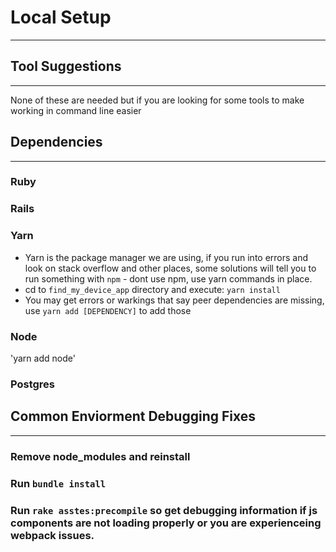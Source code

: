 # Local Setup
-----------------------------------------------------------------------------
## Tool Suggestions
-----------------------------------------------------------------------
None of these are needed but if you are looking for some tools to make working in command line easier

## Dependencies
-----------------------------------------------------------------------
### Ruby

### Rails

### Yarn
- Yarn is the package manager we are using, if you run into errors and look on stack overflow and other places, some solutions will tell you to run something with `npm` - dont use npm, use yarn commands in place.
- cd to `find_my_device_app` directory and execute: `yarn install`
- You may get errors or warkings that say peer dependencies are missing, use `yarn add [DEPENDENCY]` to add those

### Node
'yarn add node'

### Postgres


## Common Enviorment Debugging Fixes
----------------------------------------------------------------------------

### Remove node_modules and reinstall

### Run `bundle install`

### Run `rake asstes:precompile` so get debugging information if js components are not loading properly or you are experienceing webpack issues.
